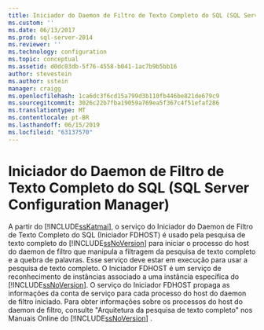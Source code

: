 ```yaml
---
title: Iniciador do Daemon de Filtro de Texto Completo do SQL (SQL Server Configuration Manager) | Microsoft Docs
ms.custom: ''
ms.date: 06/13/2017
ms.prod: sql-server-2014
ms.reviewer: ''
ms.technology: configuration
ms.topic: conceptual
ms.assetid: d0dc03db-5f76-4558-b041-1ac7b9b5bb16
author: stevestein
ms.author: sstein
manager: craigg
ms.openlocfilehash: 1ca6dc3f6cd15a799d3b110fb446be821de679c9
ms.sourcegitcommit: 3026c22b7fba19059a769ea5f367c4f51efaf286
ms.translationtype: MT
ms.contentlocale: pt-BR
ms.lasthandoff: 06/15/2019
ms.locfileid: "63137570"
---
```

# <a name="sql-full-text-filter-daemon-launcher-sql-server-configuration-manager"></a>Iniciador do Daemon de Filtro de Texto Completo do SQL (SQL Server Configuration Manager)
  A partir do [!INCLUDE[ssKatmai](../../includes/sskatmai-md.md)], o serviço do Iniciador do Daemon de Filtro de Texto Completo do SQL (Iniciador FDHOST) é usado pela pesquisa de texto completo do [!INCLUDE[ssNoVersion](../../includes/ssnoversion-md.md)] para iniciar o processo do host do daemon de filtro que manipula a filtragem da pesquisa de texto completo e a quebra de palavras. Esse serviço deve estar em execução para usar a pesquisa de texto completo. O Iniciador FDHOST é um serviço de reconhecimento de instâncias associado a uma instância específica do [!INCLUDE[ssNoVersion](../../includes/ssnoversion-md.md)]. O serviço do Iniciador FDHOST propaga as informações da conta de serviço para cada processo do host do daemon de filtro iniciado. Para obter informações sobre os processos do host do daemon de filtro, consulte "Arquitetura da pesquisa de texto completo" nos Manuais Online do [!INCLUDE[ssNoVersion](../../includes/ssnoversion-md.md)] .  
  
  
